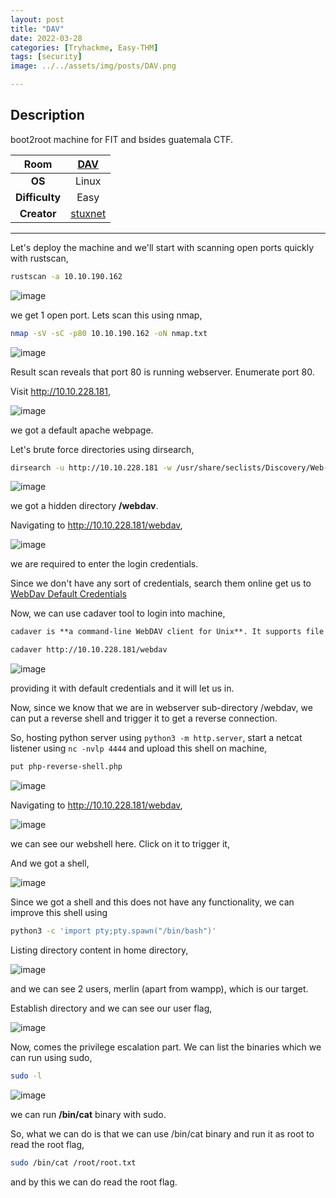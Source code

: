 ```yaml
---
layout: post
title: "DAV"
date: 2022-03-28
categories: [Tryhackme, Easy-THM]
tags: [security]
image: ../../assets/img/posts/DAV.png 

---
```


## Description

boot2root machine for FIT and bsides guatemala CTF.

|**Room**|[DAV](https://tryhackme.com/room/bsidesgtdav)|
|:---:|:---:|
|**OS**|Linux|
|**Difficulty**|Easy|
|**Creator**|[stuxnet](https://tryhackme.com/p/stuxnet)|

---

Let's deploy the machine and we'll start with scanning open ports quickly with rustscan,

```bash
rustscan -a 10.10.190.162
```

![image](https://user-images.githubusercontent.com/67465230/160325747-6791a4b7-e2e2-4049-90a9-61241ed5fd07.png)

we get 1 open port. Lets scan this using nmap,

```bash
nmap -sV -sC -p80 10.10.190.162 -oN nmap.txt
```

![image](https://user-images.githubusercontent.com/67465230/160325754-7fcaea94-3b9e-4893-84b1-7f520e5a02d4.png)

Result scan reveals that port 80 is running webserver. Enumerate port 80.

Visit http://10.10.228.181,

![image](https://user-images.githubusercontent.com/67465230/160325758-ffe8e3d3-2b04-42aa-a244-449709c3755e.png)

we got a default apache webpage.

Let's brute force directories using dirsearch,

```bash
dirsearch -u http://10.10.228.181 -w /usr/share/seclists/Discovery/Web-Content/common.txt 2>/dev/null
```

![image](https://user-images.githubusercontent.com/67465230/160325767-eb0f9c08-52bd-45a1-bcd5-8659d7e62c64.png)

we got a hidden directory **/webdav**.

Navigating to http://10.10.228.181/webdav,

![image](https://user-images.githubusercontent.com/67465230/160325778-dd70c5eb-149b-4637-a148-5889e6a46c45.png)

we are required to enter the login credentials. 

Since we don't have any sort of credentials, search them online get us to [WebDav Default Credentials](http://xforeveryman.blogspot.com/2012/01/helper-webdav-xampp-173-default.html)

Now, we can use cadaver tool to login into machine,

```md
cadaver is **a command-line WebDAV client for Unix**. It supports file upload, download, on-screen display, namespace operations (move/copy), collection creation and deletion, and locking operations.
```

```bash
cadaver http://10.10.228.181/webdav
```

![image](https://user-images.githubusercontent.com/67465230/160325788-e288cea5-b16f-416b-94fd-88ebd4ef37fd.png)

providing it with default credentials and it will let us in.

Now, since we know that we are in webserver sub-directory /webdav, we can put a reverse shell and trigger it to get a reverse connection.

So, hosting python server using `python3 -m http.server`, start a netcat listener using `nc -nvlp 4444` and upload this shell on machine,

```bash
put php-reverse-shell.php
```

![image](https://user-images.githubusercontent.com/67465230/160325796-7d4925a9-ca02-4cf3-8455-057392547356.png)

Navigating to http://10.10.228.181/webdav,

![image](https://user-images.githubusercontent.com/67465230/160325803-5e8d433b-93bd-443f-a7d1-674889053b4b.png)

we can see our webshell here. Click on it to trigger it,

And we got a shell,

![image](https://user-images.githubusercontent.com/67465230/160325815-57d78a13-a6cf-49e6-a6ff-620f4fb13e37.png)

Since we got a shell and this does not have any functionality, we can improve this shell using 

```bash
python3 -c 'import pty;pty.spawn("/bin/bash")'
```

Listing directory content in home directory,

![image](https://user-images.githubusercontent.com/67465230/160325823-24052c9e-47e7-469e-bfe0-9a7e3e582b1d.png)

and we can see 2 users, merlin (apart from wampp), which is our target.

Establish directory and we can see our user flag,

![image](https://user-images.githubusercontent.com/67465230/160325828-e718b1ea-2751-4724-a956-c99729f2c240.png)

Now, comes the privilege escalation part. We can list the binaries which we can run using sudo,

```bash
sudo -l
```

![image](https://user-images.githubusercontent.com/67465230/160325835-4bc771f9-e65e-4781-8c95-fd745a9af482.png)

we can run **/bin/cat** binary with sudo.

So, what we can do is that we can use /bin/cat binary and run it as root to read the root flag,

```bash
sudo /bin/cat /root/root.txt
```

and by this we can do read the root flag.